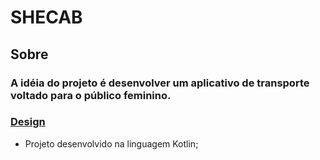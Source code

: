 # SHECAB
## Sobre
### A idéia do projeto é desenvolver um aplicativo de transporte voltado para o público feminino.
### [Design](https://www.figma.com/file/ABfXekNQNx3SqR8Yj5dUvb/shecab?type=design&node-id=2%3A15&mode=design&t=UKjtWlxH0YM2pIZ0-1)
 * Projeto desenvolvido na linguagem Kotlin;
